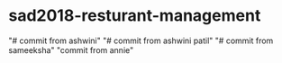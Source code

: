# sad2018-resturant-management
"# commit from ashwini" 
"# commit from ashwini patil" 
"# commit from sameeksha" 
"commit from annie" 

